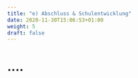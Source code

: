 ```yaml
---
title: "e) Abschluss & Schulentwicklung"
date: 2020-11-30T15:06:53+01:00
weight: 5
draft: false
---
```


# ....